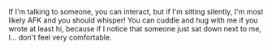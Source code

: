 If I'm talking to someone, you can interact, but if I'm sitting silently, I'm most likely AFK and you should whisper! You can cuddle and hug with me if you wrote at least hi, because if I notice that someone just sat down next to me, I... don't feel very comfortable. 

